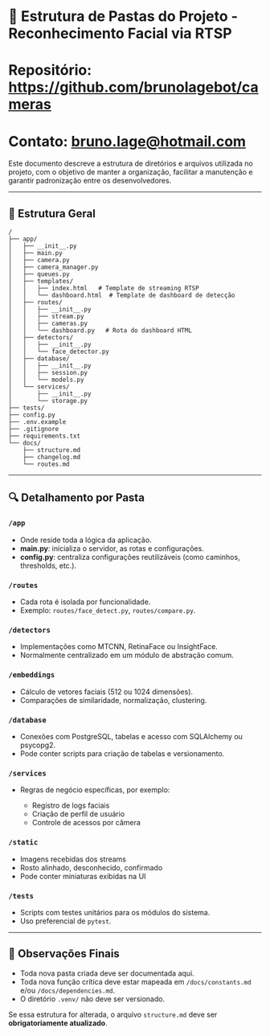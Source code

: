 # 📁 Estrutura de Pastas do Projeto - Reconhecimento Facial via RTSP

# Repositório: https://github.com/brunolagebot/cameras
# Contato: bruno.lage@hotmail.com

Este documento descreve a estrutura de diretórios e arquivos utilizada no projeto, com o objetivo de manter a organização, facilitar a manutenção e garantir padronização entre os desenvolvedores.

---

## 🌲 Estrutura Geral

```
/
├── app/
│   ├── __init__.py
│   ├── main.py
│   ├── camera.py
│   ├── camera_manager.py
│   ├── queues.py
│   ├── templates/
│   │   ├── index.html   # Template de streaming RTSP
│   │   └── dashboard.html  # Template de dashboard de detecção
│   ├── routes/
│   │   ├── __init__.py
│   │   ├── stream.py
│   │   ├── cameras.py
│   │   └── dashboard.py   # Rota do dashboard HTML
│   ├── detectors/
│   │   ├── __init__.py
│   │   └── face_detector.py
│   ├── database/
│   │   ├── __init__.py
│   │   ├── session.py
│   │   └── models.py
│   └── services/
│       ├── __init__.py
│       └── storage.py
├── tests/
├── config.py
├── .env.example
├── .gitignore
├── requirements.txt
└── docs/
    ├── structure.md
    ├── changelog.md
    └── routes.md
```

---

## 🔍 Detalhamento por Pasta

### `/app`

* Onde reside toda a lógica da aplicação.
* **main.py**: inicializa o servidor, as rotas e configurações.
* **config.py**: centraliza configurações reutilizáveis (como caminhos, thresholds, etc.).

### `/routes`

* Cada rota é isolada por funcionalidade.
* Exemplo: `routes/face_detect.py`, `routes/compare.py`.

### `/detectors`

* Implementações como MTCNN, RetinaFace ou InsightFace.
* Normalmente centralizado em um módulo de abstração comum.

### `/embeddings`

* Cálculo de vetores faciais (512 ou 1024 dimensões).
* Comparações de similaridade, normalização, clustering.

### `/database`

* Conexões com PostgreSQL, tabelas e acesso com SQLAlchemy ou psycopg2.
* Pode conter scripts para criação de tabelas e versionamento.

### `/services`

* Regras de negócio específicas, por exemplo:

  * Registro de logs faciais
  * Criação de perfil de usuário
  * Controle de acessos por câmera

### `/static`

* Imagens recebidas dos streams
* Rosto alinhado, desconhecido, confirmado
* Pode conter miniaturas exibidas na UI

### `/tests`

* Scripts com testes unitários para os módulos do sistema.
* Uso preferencial de `pytest`.

---

## 📌 Observações Finais

* Toda nova pasta criada deve ser documentada aqui.
* Toda nova função crítica deve estar mapeada em `/docs/constants.md` e/ou `/docs/dependencies.md`.
* O diretório `.venv/` não deve ser versionado.

Se essa estrutura for alterada, o arquivo `structure.md` deve ser **obrigatoriamente atualizado**.
